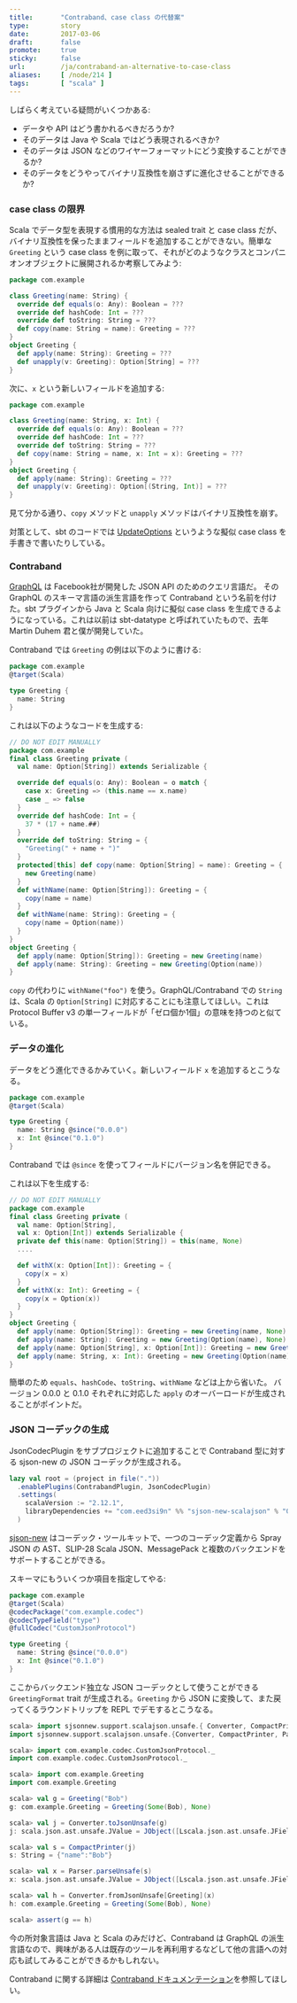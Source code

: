 ```yaml
---
title:       "Contraband、case class の代替案"
type:        story
date:        2017-03-06
draft:       false
promote:     true
sticky:      false
url:         /ja/contraband-an-alternative-to-case-class
aliases:     [ /node/214 ]
tags:        [ "scala" ]
---
```


しばらく考えている疑問がいくつかある:

- データや API はどう書かれるべきだろうか?
- そのデータは Java や Scala ではどう表現されるべきか?
- そのデータは JSON などのワイヤーフォーマットにどう変換することができるか?
- そのデータをどうやってバイナリ互換性を崩さずに進化させることができるか?

### case class の限界

Scala でデータ型を表現する慣用的な方法は sealed trait と case class だが、バイナリ互換性を保ったままフィールドを追加することができない。簡単な `Greeting` という case class を例に取って、それがどのようなクラスとコンパニオンオブジェクトに展開されるか考察してみよう:

```scala
package com.example

class Greeting(name: String) {
  override def equals(o: Any): Boolean = ???
  override def hashCode: Int = ???
  override def toString: String = ???
  def copy(name: String = name): Greeting = ???
}
object Greeting {
  def apply(name: String): Greeting = ???
  def unapply(v: Greeting): Option[String] = ???
}
```

次に、`x` という新しいフィールドを追加する:

```scala
package com.example

class Greeting(name: String, x: Int) {
  override def equals(o: Any): Boolean = ???
  override def hashCode: Int = ???
  override def toString: String = ???
  def copy(name: String = name, x: Int = x): Greeting = ???
}
object Greeting {
  def apply(name: String): Greeting = ???
  def unapply(v: Greeting): Option[(String, Int)] = ???
}
```

見て分かる通り、`copy` メソッドと `unapply` メソッドはバイナリ互換性を崩す。

対策として、sbt のコードでは [UpdateOptions](https://github.com/sbt/sbt/blob/v0.13.13/ivy/src/main/scala/sbt/UpdateOptions.scala) というような擬似 case class を手書きで書いたりしている。

### Contraband

[GraphQL](http://graphql.org/) は Facebook社が開発した JSON API のためのクエリ言語だ。
その GraphQL のスキーマ言語の派生言語を作って Contraband という名前を付けた。sbt プラグインから Java と Scala 向けに擬似 case class を生成できるようになっている。これは以前は sbt-datatype と呼ばれていたもので、去年 Martin Duhem 君と僕が開発していた。

Contraband では `Greeting` の例は以下のように書ける:

```scala
package com.example
@target(Scala)

type Greeting {
  name: String
}
```

これは以下のようなコードを生成する:

```scala
// DO NOT EDIT MANUALLY
package com.example
final class Greeting private (
  val name: Option[String]) extends Serializable {

  override def equals(o: Any): Boolean = o match {
    case x: Greeting => (this.name == x.name)
    case _ => false
  }
  override def hashCode: Int = {
    37 * (17 + name.##)
  }
  override def toString: String = {
    "Greeting(" + name + ")"
  }
  protected[this] def copy(name: Option[String] = name): Greeting = {
    new Greeting(name)
  }
  def withName(name: Option[String]): Greeting = {
    copy(name = name)
  }
  def withName(name: String): Greeting = {
    copy(name = Option(name))
  }
}
object Greeting {
  def apply(name: Option[String]): Greeting = new Greeting(name)
  def apply(name: String): Greeting = new Greeting(Option(name))
}
```

`copy` の代わりに `withName("foo")` を使う。GraphQL/Contraband での `String` は、Scala の `Option[String]` に対応することにも注意してほしい。これは Protocol Buffer v3 の単一フィールドが「ゼロ個か1個」の意味を持つのと似ている。

### データの進化

データをどう進化できるかみていく。新しいフィールド `x` を追加するとこうなる。

```scala
package com.example
@target(Scala)

type Greeting {
  name: String @since("0.0.0")
  x: Int @since("0.1.0")
}
```

Contraband では `@since` を使ってフィールドにバージョン名を併記できる。

これは以下を生成する:

```scala
// DO NOT EDIT MANUALLY
package com.example
final class Greeting private (
  val name: Option[String],
  val x: Option[Int]) extends Serializable {
  private def this(name: Option[String]) = this(name, None)
  ....

  def withX(x: Option[Int]): Greeting = {
    copy(x = x)
  }
  def withX(x: Int): Greeting = {
    copy(x = Option(x))
  }
}
object Greeting {
  def apply(name: Option[String]): Greeting = new Greeting(name, None)
  def apply(name: String): Greeting = new Greeting(Option(name), None)
  def apply(name: Option[String], x: Option[Int]): Greeting = new Greeting(name, x)
  def apply(name: String, x: Int): Greeting = new Greeting(Option(name), Option(x))
}
```

簡単のため `equals`、`hashCode`、`toString`、`withName` などは上から省いた。
バージョン 0.0.0 と 0.1.0 それぞれに対応した `apply` のオーバーロードが生成されることがポイントだ。

### JSON コーデックの生成

JsonCodecPlugin をサブプロジェクトに追加することで Contraband 型に対する sjson-new の JSON コーデックが生成される。

```scala
lazy val root = (project in file("."))
  .enablePlugins(ContrabandPlugin, JsonCodecPlugin)
  .settings(
    scalaVersion := "2.12.1",
    libraryDependencies += "com.eed3si9n" %% "sjson-new-scalajson" % "0.7.1"
  )
```

[sjson-new](http://eed3si9n.com/ja/sjson-new) はコーデック・ツールキットで、一つのコーデック定義から Spray JSON の AST、SLIP-28 Scala JSON、MessagePack と複数のバックエンドをサポートすることができる。

スキーマにもういくつか項目を指定してやる:

```scala
package com.example
@target(Scala)
@codecPackage("com.example.codec")
@codecTypeField("type")
@fullCodec("CustomJsonProtocol")

type Greeting {
  name: String @since("0.0.0")
  x: Int @since("0.1.0")
}
```

ここからバックエンド独立な JSON コーデックとして使うことができる `GreetingFormat` trait が生成される。`Greeting` から JSON に変換して、また戻ってくるラウンドトリップを REPL でデモするとこうなる。

```scala
scala> import sjsonnew.support.scalajson.unsafe.{ Converter, CompactPrinter, Parser }
import sjsonnew.support.scalajson.unsafe.{Converter, CompactPrinter, Parser}

scala> import com.example.codec.CustomJsonProtocol._
import com.example.codec.CustomJsonProtocol._

scala> import com.example.Greeting
import com.example.Greeting

scala> val g = Greeting("Bob")
g: com.example.Greeting = Greeting(Some(Bob), None)

scala> val j = Converter.toJsonUnsafe(g)
j: scala.json.ast.unsafe.JValue = JObject([Lscala.json.ast.unsafe.JField;@25667024)

scala> val s = CompactPrinter(j)
s: String = {"name":"Bob"}

scala> val x = Parser.parseUnsafe(s)
x: scala.json.ast.unsafe.JValue = JObject([Lscala.json.ast.unsafe.JField;@372115ef)

scala> val h = Converter.fromJsonUnsafe[Greeting](x)
h: com.example.Greeting = Greeting(Some(Bob), None)

scala> assert(g == h)
```

今の所対象言語は Java と Scala のみだけど、Contraband は GraphQL の派生言語なので、興味がある人は既存のツールを再利用するなどして他の言語への対応も試してみることができるかもしれない。

Contraband に関する詳細は [Contraband ドキュメンテーション](http://www.scala-sbt.org/contraband/ja/)を参照してほしい。
